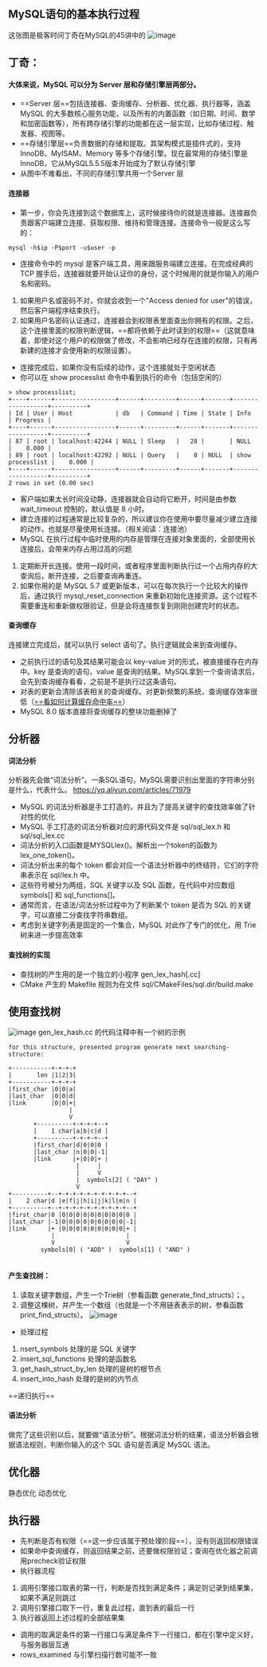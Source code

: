 
## MySQL语句的基本执行过程
这张图是极客时间丁奇在MySQL的45讲中的
![image](https://github.com/ermaot/notes/blob/master/mysql/024%E4%B8%81%E5%A5%87%E7%9A%84mysql45%E8%AE%B2/pic/%E4%B8%80%E6%9D%A1SQL%E6%9F%A5%E8%AF%A2%E8%AF%AD%E5%8F%A5%E6%98%AF%E5%A6%82%E4%BD%95%E6%89%A7%E8%A1%8C%E7%9A%841.png)
## 丁奇：
#### 大体来说，MySQL 可以分为 Server 层和存储引擎层两部分。
- ==Server 层==包括连接器、查询缓存、分析器、优化器、执行器等，涵盖 MySQL 的大多数核心服务功能，以及所有的内置函数（如日期、时间、数学和加密函数等），所有跨存储引擎的功能都在这一层实现，比如存储过程、触发器、视图等。
- ==存储引擎层==负责数据的存储和提取。其架构模式是插件式的，支持 InnoDB、MyISAM、Memory 等多个存储引擎。现在最常用的存储引擎是InnoDB，它从MySQL5.5.5版本开始成为了默认存储引擎
- 从图中不难看出，不同的存储引擎共用一个Server 层

#### 连接器
- 第一步，你会先连接到这个数据库上，这时候接待你的就是连接器。连接器负责跟客户端建立连接、获取权限、维持和管理连接。连接命令一般是这么写的：
```
mysql -h$ip -P$port -u$user -p
```
- 连接命令中的 mysql 是客户端工具，用来跟服务端建立连接。在完成经典的 TCP 握手后，连接器就要开始认证你的身份，这个时候用的就是你输入的用户名和密码。
1. 如果用户名或密码不对，你就会收到一个"Access denied for user"的错误，然后客户端程序结束执行。
2. 如果用户名密码认证通过，连接器会到权限表里面查出你拥有的权限。之后，这个连接里面的权限判断逻辑，==都将依赖于此时读到的权限==（这就意味着，即使对这个用户的权限做了修改，不会影响已经存在连接的权限，只有再新建的连接才会使用新的权限设置）。
- 连接完成后，如果你没有后续的动作，这个连接就处于空闲状态
- 你可以在 show processlist 命令中看到执行的命令（包括空闲的）
```
> show processlist;
+----+------+-----------------+------+---------+------+-------+------------------+----------+
| Id | User | Host            | db   | Command | Time | State | Info             | Progress |
+----+------+-----------------+------+---------+------+-------+------------------+----------+
| 87 | root | localhost:42244 | NULL | Sleep   |   28 |       | NULL             |    0.000 |
| 89 | root | localhost:42292 | NULL | Query   |    0 | NULL  | show processlist |    0.000 |
+----+------+-----------------+------+---------+------+-------+------------------+----------+
2 rows in set (0.00 sec)

```
- 客户端如果太长时间没动静，连接器就会自动将它断开，时间是由参数 wait_timeout 控制的，默认值是 8 小时。
- 建立连接的过程通常是比较复杂的，所以建议你在使用中要尽量减少建立连接的动作，也就是尽量使用长连接。（相关阅读：连接池）
- MySQL 在执行过程中临时使用的内存是管理在连接对象里面的，全部使用长连接后，会带来内存占用过高的问题
1. 定期断开长连接。使用一段时间，或者程序里面判断执行过一个占用内存的大查询后，断开连接，之后要查询再重连。
2. 如果你用的是 MySQL 5.7 或更新版本，可以在每次执行一个比较大的操作后，通过执行 mysql_reset_connection 来重新初始化连接资源。这个过程不需要重连和重新做权限验证，但是会将连接恢复到刚刚创建完时的状态。

#### 查询缓存
连接建立完成后，就可以执行 select 语句了。执行逻辑就会来到查询缓存。
- 之前执行过的语句及其结果可能会以 key-value 对的形式，被直接缓存在内存中。key 是查询的语句，value 是查询的结果。MySQL拿到一个查询请求后，会先到查询缓存看看，之前是不是执行过这条语句。
- 对表的更新会清除该表相关的查询缓存。对更新频繁的系统，查询缓存效率很低（[==看如何计算缓存命中率==](https://note.youdao.com/)）
- MySQL 8.0 版本直接将查询缓存的整块功能删掉了

## 分析器
#### 词法分析
分析器先会做“词法分析”。一条SQL语句，MySQL需要识别出里面的字符串分别是什么，代表什么。
https://yq.aliyun.com/articles/71979
- MySQL 的词法分析器是手工打造的，并且为了提高关键字的查找效率做了针对性的优化
- MySQL 手工打造的词法分析器对应的源代码文件是 sql/sql_lex.h 和 sql/sql_lex.cc
- 词法分析的入口函数是MYSQLlex()。解析出一个token的函数为lex_one_token()。
- 词法分析出来的每个 token 都会对应一个语法分析器中的终结符，它们的字符串表示在 sql/lex.h 中。
- 这些符号被分为两组，SQL 关键字以及 SQL 函数，在代码中对应数组 symbols[] 和 sql_functions[]。
- 通常而言，在语法/词法分析过程中为了判断某个 token 是否为 SQL 的关键字，可以直接二分查找字符串数组。
- 考虑到关键字列表是固定的一个集合，MySQL 对此作了专门的优化，用 Trie 树来进一步提高效率


#### 查找树的实现
- 查找树的产生用的是一个独立的小程序 gen_lex_hash[.cc]
- CMake 产生的 Makefile 规则为在文件 sql/CMakeFiles/sql.dir/build.make 


## 使用查找树
![image](https://github.com/ermaot/notes/blob/master/mysql/024%E4%B8%81%E5%A5%87%E7%9A%84mysql45%E8%AE%B2/pic/%E4%B8%80%E6%9D%A1SQL%E6%9F%A5%E8%AF%A2%E8%AF%AD%E5%8F%A5%E6%98%AF%E5%A6%82%E4%BD%95%E6%89%A7%E8%A1%8C%E7%9A%842.png)
gen_lex_hash.cc 的代码注释中有一个树的示例
```
for this structure, presented program generate next searching-structure:

+-----------+-+-+-+
|       len |1|2|3|
+-----------+-+-+-+
|first_char |0|0|a|
|last_char  |0|0|d|
|link       |0|0|+|
                 |
                 V
       +----------+-+-+-+--+
       |    1 char|a|b|c|d |
       +----------+-+-+-+--+
       |first_char|d|0|0|0 |
       |last_char |n|0|0|-1|
       |link      |+|0|0|+ |
                   |     |
                   |     V
                   |  symbols[2] ( "DAY" )
                   V
+----------+--+-+-+-+-+-+-+-+-+-+--+
|    2 char|d |e|f|j|h|i|j|k|l|m|n |
+----------+--+-+-+-+-+-+-+-+-+-+--+
|first_char|0 |0|0|0|0|0|0|0|0|0|0 |
|last_char |-1|0|0|0|0|0|0|0|0|0|-1|
|link      |+ |0|0|0|0|0|0|0|0|0|+ |
            |                    |
            V                    V
         symbols[0] ( "ADD" )  symbols[1] ( "AND" )


```


#### 产生查找树：
1. 读取关键字数组，产生一个Trie树（参看函数 generate_find_structs）；。
2. 调整这棵树，并产生一个数组（也就是一个不用链表表示的树，参看函数 print_find_structs）。
![image](https://github.com/ermaot/notes/blob/master/mysql/024%E4%B8%81%E5%A5%87%E7%9A%84mysql45%E8%AE%B2/pic/%E4%B8%80%E6%9D%A1SQL%E6%9F%A5%E8%AF%A2%E8%AF%AD%E5%8F%A5%E6%98%AF%E5%A6%82%E4%BD%95%E6%89%A7%E8%A1%8C%E7%9A%843.png)
- 处理过程
1. nsert_symbols 处理的是 SQL 关键字
2. insert_sql_functions 处理的是函数名
3. get_hash_struct_by_len 处理的是树的根节点
4. insert_into_hash 处理的是树的内节点

==递归执行==
#### 语法分析
做完了这些识别以后，就要做“语法分析”。根据词法分析的结果，语法分析器会根据语法规则，判断你输入的这个 SQL 语句是否满足 MySQL 语法。

## 优化器
静态优化
动态优化
## 执行器
- 先判断是否有权限（==这一步应该属于预处理阶段==），没有则返回权限错误
- 如果命中查询缓存，则返回结果之前，还要做权限验证；查询在优化器之前调用precheck验证权限
- 执行器流程
1. 调用引擎接口取表的第一行，判断是否找到满足条件；满足则记录到结果集，如果不满足则跳过
2. 调用引擎接口取下一行，重复此过程，直到表的最后一行
3. 执行器返回上述过程的全部结果集
- 调用的取满足条件的第一行接口与满足条件下一行接口，都在引擎中定义好，与服务器层互通
- rows_examined 与引擎扫描行数可能不一致
